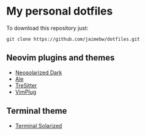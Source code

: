 # My personal dotfiles

To download this repository just:
```
git clone https://github.com/jaimebw/dotfiles.git
```  

## Neovim plugins and themes  
* [Neosolarized Dark](https://github.com/overcache/NeoSolarized)
* [Ale](https://github.com/dense-analysis/ale#installation)
* [TreSitter](https://github.com/nvim-treesitter/nvim-treesitter)
* [VimPlug](https://github.com/nvim-treesitter/nvim-treesitter)
## Terminal theme
* [Terminal Solarized](https://github.com/tomislav/osx-terminal.app-colors-solarized) 
